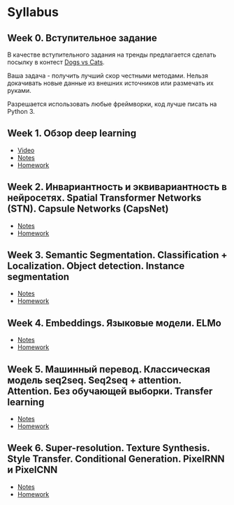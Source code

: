 # Syllabus

## Week 0. Вступительное задание

В качестве вступительного задания на тренды предлагается сделать посылку в контест [Dogs vs Cats](https://www.kaggle.com/c/dogs-vs-cats-redux-kernels-edition).

Ваша задача - получить лучший скор честными методами. Нельзя докачивать новые данные из внешних источников или размечать их руками.

Разрешается использовать любые фреймворки, код лучше писать на Python 3.

## Week 1. Обзор deep learning

* [Video](https://www.youtube.com/watch?v=xguvCaSGWQY)
* [Notes](Lections/1_Trends_01.pdf)
* [Homework](2018/data_1) 

## Week 2. Инвариантность и эквивариантность в нейросетях. Spatial Transformer Networks (STN). Capsule Networks (CapsNet) 

* [Notes](Lections/1_Trends_02.pdf)
* [Homework](2018/data_2) 

## Week 3. Semantic Segmentation. Classification + Localization. Object detection. Instance segmentation 
 
* [Notes](Lections/1_Trends_03.pdf)
* [Homework](2018/data_3) 

## Week 4. Embeddings. Языковые модели. ELMo 
 
* [Notes](Lections/1_Trends_04.pdf)
* [Homework](2018/data_4) 

## Week 5. Машинный перевод. Классическая модель seq2seq. Seq2seq + attention. Attention. Без обучающей выборки. Transfer learning 
 
* [Notes](Lections/1_Trends_05.pdf)
* [Homework](2018/data_5) 

## Week 6. Super-resolution. Texture Synthesis. Style Transfer. Conditional Generation. PixelRNN и PixelCNN 
 
* [Notes](Lections/1_Trends_06.pdf)
* [Homework](2018/data_6) 

